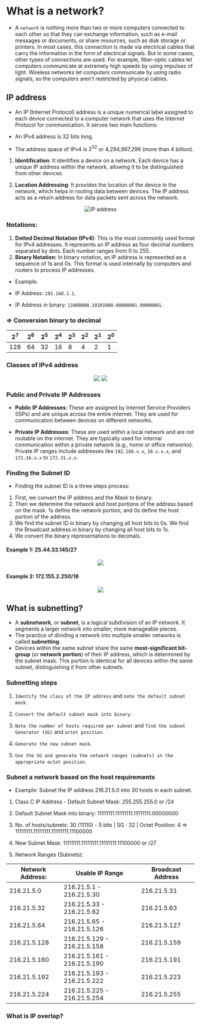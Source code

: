 # What is a network?

- A `network` is nothing more than two or more computers connected to each other so that they can exchange information, such as e-mail messages or documents, or share resources, such as disk storage or printers. In most cases, this connection is made via electrical cables that carry the information in the form of electrical signals. But in some cases, other types of connections are used. For example, fiber-optic cables let computers communicate at extremely high speeds by using impulses of light. Wireless networks let computers communicate by using radio signals, so the computers aren’t restricted by physical cables.

## IP address

- An IP (Internet Protocol) address is a unique numerical label assigned to each device connected to a computer network that uses the Internet Protocol for communication. It serves two main functions:

- An IPv4 address is 32 bits long.
- The address space of IPv4 is $2^{32}$ or 4,294,967,296 (more than 4 billion).

1. **Identification**: It identifies a device on a network. Each device has a unique IP address within the network, allowing it to be distinguished from other devices.

2. **Location Addressing**: It provides the location of the device in the network, which helps in routing data between devices. The IP address acts as a return address for data packets sent across the network.


<p align="center" width="100%">
    <img src="./images/IPv4_example.jpg" alt="IP address" />
</p>

### Notations:

1. **Dotted Decimal Notation (IPv4)**:
This is the most commonly used format for IPv4 addresses. It represents an IP address as four decimal numbers separated by dots. Each number ranges from 0 to 255.
2. **Binary Notation**:
In binary notation, an IP address is represented as a sequence of 1s and 0s. This format is used internally by computers and routers to process IP addresses.

- Example:

- IP Address: `192.168.1.1`.
- IP Address in binary: `11000000.10101000.00000001.00000001`.

### => Conversion binary to decimal

<p align="center" width="100%">

| $2^7$ | $2^6$ | $2^5$ | $2^4$ | $2^3$ | $2^2$ | $2^1$ | $2^0$ | 
|-|-|-|-|-|-|-|-|
| 128 | 64 | 32 | 16 | 8 | 4 | 2 | 1 |

</p>

### Classes of IPv4 address

<div align="center" width="100%">
    <img src="./images/IPV4_classes.png">
    <img src="./images/classes_of_IPv4.png">
</div>

### Public and Private IP Addresses


- **Public IP Addresses**: These are assigned by Internet Service Providers (ISPs) and are unique across the entire internet. They are used for communication between devices on different networks.

- **Private IP Addresses**: These are used within a local network and are not routable on the internet. They are typically used for internal communication within a private network (e.g., home or office networks). Private IP ranges include addresses like `192.168.x.x`, `10.x.x.x`, and `172.16.x.x` to `172.31.x.x`.

### Finding the Subnet ID

- Finding the subnet ID is a three steps process:

1. First, we convert the IP address and the Mask to binary.
2. Then we determine the network and host portions of the address based on the mask. 1s define the network portion, and 0s define the host portion of the address.
3. We find the subnet ID in binary by changing all host bits to 0s. We find the Broadcast address in binary by changing all host bits to 1s. 
4. We convert the binary representations to decimals.

#### Example 1: 25.44.33.145/27

<div bg-color="0xffffff" align="center" width="100%">
    <img src="./images/2024-09-09_10-09.png">
</div>

#### Example 2: 172.155.2.250/18

<div bg-color="0xffffff" align="center" width="100%">
    <img src="./images/2024-09-09_10-12.png">
</div>

## What is subnetting?

- A **subnetwork**, or **subnet**, is a logical subdivision of an IP network. It segments a larger network into smaller, more manageable pieces.
- The practice of dividing a network into multiple smaller networks is called **subnetting**.
- Devices within the same subnet share the same **most-significant bit-group** (or **network portion**) of their IP address, which is determined by the subnet mask. This portion is identical for all devices within the same subnet, distinguishing it from other subnets.

### Subnetting steps

1. `Identify the class of the IP address` and `note the default subnet mask`.

2. `Convert the default subnet mask into binary`.

3. `Note the number of hosts required per subnet` and `find the subnet Generator (SG)` and `octet position`.

4. `Generate the new subnet mask`.

5. `Use the SG and generate the network ranges (subnets) in the appropriate octet position`.

### Subnet a network based on the host requirements

- Example: Subnet the IP address 216.21.5.0 into 30 hosts in each subnet.

1. Class C IP Address - Default Subnet Mask: 255.255.255.0 or /24

2. Default Subnet Mask into binary: 11111111.11111111.11111111.00000000

3. No. of hosts/subnets: 30 (11110) - 5 bits | SG : 32 | Octet Position: 4 => 11111111.11111111.11111111.11100000

4. New Subnet Mask: 11111111.11111111.11111111.11100000 or /27

5. Network Ranges (Subnets):

<center>

| Network Address: | Usable IP Range | Broadcast Address |
|-|-|-|
| 216.21.5.0 | 216.21.5.1 - 216.21.5.30 | 216.21.5.31 |
| 216.21.5.32 | 216.21.5.33 - 216.21.5.62 | 216.21.5.63 |
| 216.21.5.64 | 216.21.5.65 - 216.21.5.126 | 216.21.5.127 |
| 216.21.5.128 | 216.21.5.129 - 216.21.5.158 | 216.21.5.159 |
| 216.21.5.160 | 216.21.5.161 - 216.21.5.190 | 216.21.5.191 |
| 216.21.5.192 | 216.21.5.193 - 216.21.5.222 | 216.21.5.223 |
| 216.21.5.224 | 216.21.5.225 - 216.21.5.254 | 216.21.5.255 |

</center>

### What is IP overlap?

